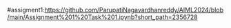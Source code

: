 #assigment1:https://github.com/ParupatiNagavardhanreddy/AIML2024/blob/main/Assignment%201%20Task%201.ipynb?short_path=2356728
